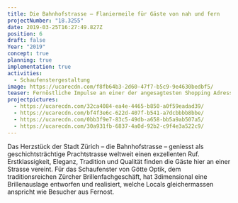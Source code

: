 ```yaml
---
title: Die Bahnhofstrasse – Flaniermeile für Gäste von nah und fern
projectNumber: "18.3255"
date: 2019-03-25T16:27:49.827Z
position: 6
draft: false
Year: "2019"
concept: true
planning: true
implementation: true
activities:
  - Schaufenstergestaltung
image: https://ucarecdn.com/f8fb64b3-2d60-47f7-b5c9-9e4630bedbf5/
teaser: Fernöstliche Impulse an einer der angesagtesten Shopping Adressen der Welt
projectpictures:
  - https://ucarecdn.com/32ca4084-ea4e-4465-b850-a0f59eadad39/
  - https://ucarecdn.com/bf4f3e6c-622d-407f-b541-a7dcbbbb8bbe/
  - https://ucarecdn.com/0bb3f9e7-83c5-49db-a658-bb5a9ab507a5/
  - https://ucarecdn.com/30a931fb-6837-4a0d-92b2-c9f4e3a522c9/
---
```

Das Herzstück der Stadt Zürich – die Bahnhofstrasse – geniesst als geschichtsträchtige Prachtstrasse weltweit einen exzellenten Ruf. Erstklassigkeit, Eleganz, Tradition und Qualität finden die Gäste hier an einer Strasse vereint. Für das Schaufenster von Götte Optik, dem traditionsreichen Zürcher Brillenfachgeschäft, hat 3dimensional eine Brillenauslage entworfen und realisiert, welche Locals gleichermassen anspricht wie Besucher aus Fernost.
